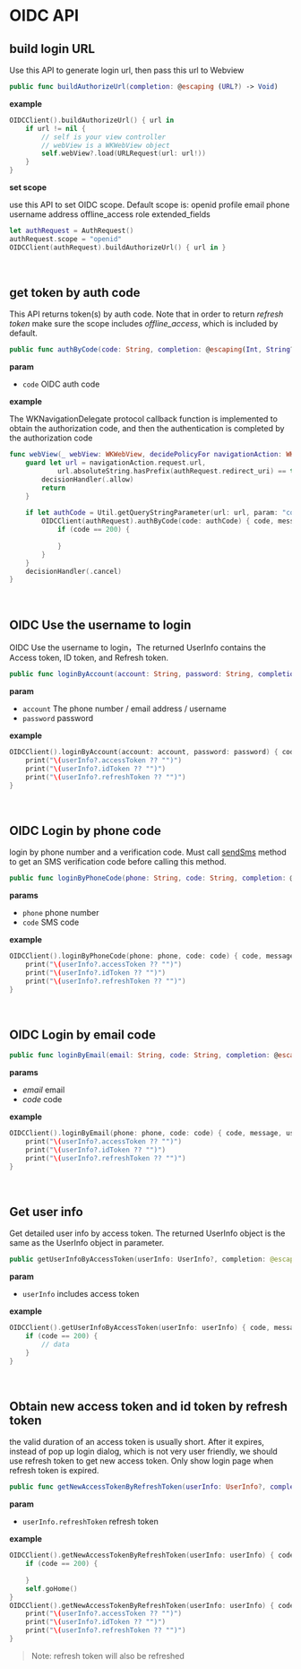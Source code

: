 # OIDC API

<LastUpdated/>

## build login URL

Use this API to generate login url, then pass this url to Webview

```swift
public func buildAuthorizeUrl(completion: @escaping (URL?) -> Void)
```

**example**

```swift
OIDCClient().buildAuthorizeUrl() { url in
    if url != nil {
        // self is your view controller
        // webView is a WKWebView object
        self.webView?.load(URLRequest(url: url!))
    }
}
```

**set scope**

use this API to set OIDC scope.
Default scope is: openid profile email phone username address offline_access role extended_fields

```swift
let authRequest = AuthRequest()
authRequest.scope = "openid"
OIDCClient(authRequest).buildAuthorizeUrl() { url in }
```

<br>

## get token by auth code

This API returns token(s) by auth code. Note that in order to return *refresh token* make sure the scope includes *offline_access*, which is included by default.

```swift
public func authByCode(code: String, completion: @escaping(Int, String?, UserInfo?) -> Void)
```

**param**

* `code` OIDC auth code

**example**

The WKNavigationDelegate protocol callback function is implemented to obtain the authorization code, and then the authentication is completed by the authorization code

```swift
func webView(_ webView: WKWebView, decidePolicyFor navigationAction: WKNavigationAction, decisionHandler: @escaping (WKNavigationActionPolicy) -> Void) {
    guard let url = navigationAction.request.url,
            url.absoluteString.hasPrefix(authRequest.redirect_uri) == true else {
        decisionHandler(.allow)
        return
    }
    
    if let authCode = Util.getQueryStringParameter(url: url, param: "code") {
        OIDCClient(authRequest).authByCode(code: authCode) { code, message, userInfo in
            if (code == 200) {
                
            }
        }
    }
    decisionHandler(.cancel)
}
```

<br>

## OIDC Use the username to login

OIDC Use the username to login，The returned UserInfo contains the Access token, ID token, and Refresh token.

```swift
public func loginByAccount(account: String, password: String, completion: @escaping(Int, String?, UserInfo?) -> Void)
```

**param**

* `account` The phone number / email address / username
* `password` password

**example**

```swift
OIDCClient().loginByAccount(account: account, password: password) { code,  message,  userInfo in
    print("\(userInfo?.accessToken ?? "")")
    print("\(userInfo?.idToken ?? "")")
    print("\(userInfo?.refreshToken ?? "")")
}
```

<br>

## OIDC Login by phone code 

login by phone number and a verification code. Must call [sendSms](#send-sms-code) method to get an SMS verification code before calling this method.

```swift
public func loginByPhoneCode(phone: String, code: String, completion: @escaping(Int, String?, UserInfo?) -> Void)
```

**params**

- `phone` phone number
- `code` SMS code

**example**

```swift
OIDCClient().loginByPhoneCode(phone: phone, code: code) { code, message, userInfo in
    print("\(userInfo?.accessToken ?? "")")
    print("\(userInfo?.idToken ?? "")")
    print("\(userInfo?.refreshToken ?? "")")
}
```

<br>

## OIDC Login by email code

```swift
public func loginByEmail(email: String, code: String, completion: @escaping(Int, String?, UserInfo?) -> Void) 
```

**params**

* *email* email
* *code* code

**example**

```swift
OIDCClient().loginByEmail(phone: phone, code: code) { code, message, userInfo in
    print("\(userInfo?.accessToken ?? "")")
    print("\(userInfo?.idToken ?? "")")
    print("\(userInfo?.refreshToken ?? "")")
}
```

<br>

## Get user info

Get detailed user info by access token. The returned UserInfo object is the same as the UserInfo object in parameter.

```swift
public getUserInfoByAccessToken(userInfo: UserInfo?, completion: @escaping(Int, String?, UserInfo?) -> Void)
```

**param**

* `userInfo` includes access token

**example**

```swift
OIDCClient().getUserInfoByAccessToken(userInfo: userInfo) { code, message, data in
    if (code == 200) {
        // data
    }
}
```

<br>

## Obtain new access token and id token by refresh token

the valid duration of an access token is usually short. After it expires, instead of pop up login dialog, which is not very user friendly, we should use refresh token to get new access token. Only show login page when refresh token is expired.

```swift
public func getNewAccessTokenByRefreshToken(userInfo: UserInfo?, completion: @escaping(Int, String?, UserInfo?) -> Void)
```

**param**

* `userInfo.refreshToken` refresh token

**example**

```swift
OIDCClient().getNewAccessTokenByRefreshToken(userInfo: userInfo) { code, message, userInfo in
    if (code == 200) {
        
    }
    self.goHome()
}
OIDCClient().getNewAccessTokenByRefreshToken(userInfo: userInfo) { code, message, userInfo in
    print("\(userInfo?.accessToken ?? "")")
    print("\(userInfo?.idToken ?? "")")
    print("\(userInfo?.refreshToken ?? "")")
}
```

>Note: refresh token will also be refreshed

<br>

